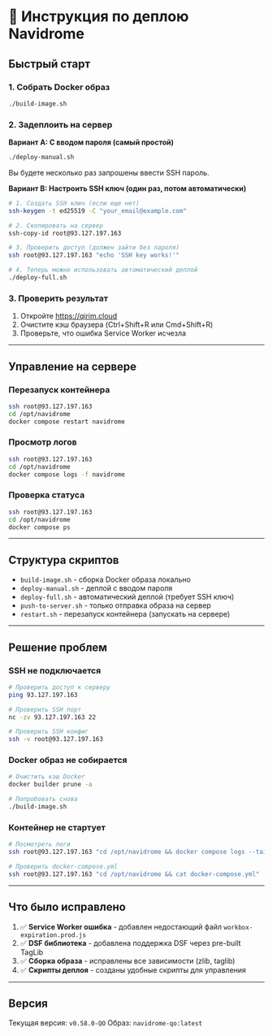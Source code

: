 # 🚀 Инструкция по деплою Navidrome

## Быстрый старт

### 1. Собрать Docker образ
```bash
./build-image.sh
```

### 2. Задеплоить на сервер

**Вариант A: С вводом пароля (самый простой)**
```bash
./deploy-manual.sh
```
Вы будете несколько раз запрошены ввести SSH пароль.

**Вариант B: Настроить SSH ключ (один раз, потом автоматически)**
```bash
# 1. Создать SSH ключ (если еще нет)
ssh-keygen -t ed25519 -C "your_email@example.com"

# 2. Скопировать на сервер
ssh-copy-id root@93.127.197.163

# 3. Проверить доступ (должен зайти без пароля)
ssh root@93.127.197.163 "echo 'SSH key works!'"

# 4. Теперь можно использовать автоматический деплой
./deploy-full.sh
```

### 3. Проверить результат
1. Откройте https://qirim.cloud
2. Очистите кэш браузера (Ctrl+Shift+R или Cmd+Shift+R)
3. Проверьте, что ошибка Service Worker исчезла

---

## Управление на сервере

### Перезапуск контейнера
```bash
ssh root@93.127.197.163
cd /opt/navidrome
docker compose restart navidrome
```

### Просмотр логов
```bash
ssh root@93.127.197.163
cd /opt/navidrome
docker compose logs -f navidrome
```

### Проверка статуса
```bash
ssh root@93.127.197.163
cd /opt/navidrome
docker compose ps
```

---

## Структура скриптов

- `build-image.sh` - сборка Docker образа локально
- `deploy-manual.sh` - деплой с вводом пароля
- `deploy-full.sh` - автоматический деплой (требует SSH ключ)
- `push-to-server.sh` - только отправка образа на сервер
- `restart.sh` - перезапуск контейнера (запускать на сервере)

---

## Решение проблем

### SSH не подключается
```bash
# Проверить доступ к серверу
ping 93.127.197.163

# Проверить SSH порт
nc -zv 93.127.197.163 22

# Проверить SSH конфиг
ssh -v root@93.127.197.163
```

### Docker образ не собирается
```bash
# Очистить кэш Docker
docker builder prune -a

# Попробовать снова
./build-image.sh
```

### Контейнер не стартует
```bash
# Посмотреть логи
ssh root@93.127.197.163 "cd /opt/navidrome && docker compose logs --tail=100 navidrome"

# Проверить docker-compose.yml
ssh root@93.127.197.163 "cd /opt/navidrome && cat docker-compose.yml"
```

---

## Что было исправлено

1. ✅ **Service Worker ошибка** - добавлен недостающий файл `workbox-expiration.prod.js`
2. ✅ **DSF библиотека** - добавлена поддержка DSF через pre-built TagLib
3. ✅ **Сборка образа** - исправлены все зависимости (zlib, taglib)
4. ✅ **Скрипты деплоя** - созданы удобные скрипты для управления

---

## Версия

Текущая версия: `v0.58.0-QO`
Образ: `navidrome-qo:latest`
